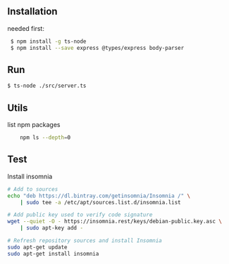 ## Installation

needed first:

```bash
 $ npm install -g ts-node
 $ npm install --save express @types/express body-parser
```

## Run

```bash
$ ts-node ./src/server.ts
```


## Utils

list npm packages 

```bash
    npm ls --depth=0
```

## Test

Install insomnia

```bash
# Add to sources
echo "deb https://dl.bintray.com/getinsomnia/Insomnia /" \
    | sudo tee -a /etc/apt/sources.list.d/insomnia.list

# Add public key used to verify code signature
wget --quiet -O - https://insomnia.rest/keys/debian-public.key.asc \
    | sudo apt-key add -

# Refresh repository sources and install Insomnia
sudo apt-get update
sudo apt-get install insomnia
```
